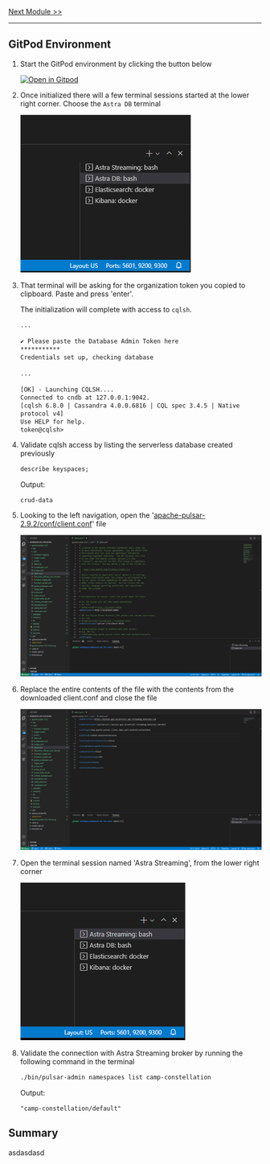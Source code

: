 [Next Module >>](/Lab1/03-enable-cdc-and-consumer.md)

---

## GitPod Environment

1. Start the GitPod environment by clicking the button below

    [![Open in Gitpod](https://gitpod.io/button/open-in-gitpod.svg)](https://gitpod.io#https://github.com/ddieruf/advanced-cdc-for-astra)

1. Once initialized there will a few terminal sessions started at the lower right corner. Choose the `Astra DB` terminal

    ![Astra DB Terminal](/images/terminal-astra-db.png)

1. That terminal will be asking for the organization token you copied to clipboard. Paste and press 'enter'.

    The initialization will complete with access to `cqlsh`.

    ```
    ...

    ✔ Please paste the Database Admin Token here
    ***********
    Credentials set up, checking database
    
    ...

    [OK] - Launching CQLSH....
    Connected to cndb at 127.0.0.1:9042.
    [cqlsh 6.8.0 | Cassandra 4.0.0.6816 | CQL spec 3.4.5 | Native protocol v4]
    Use HELP for help.
    token@cqlsh>
    ```

1. Validate cqlsh access by listing the serverless database created previously

    ```sql
    describe keyspaces;
    ```

    Output:

    ```
    crud-data
    ```

1. Looking to the left navigation, open the '[apache-pulsar-2.9.2/conf/client.conf](/workspace/advanced-cdc-for-astra/apache-pulsar-2.9.2/conf/client.conf)' file

    ![Pulsar Client Conf Original](/images/client-conf-original.png)

1. Replace the entire contents of the file with the contents from the downloaded client.conf and close the file

    ![Pulsar Client Conf Contents](/images/client-conf-contents.png)

1. Open the terminal session named 'Astra Streaming', from the lower right corner

    ![Astra Streaming Terminal](/images/terminal-astra-streaming.png)

1. Validate the connection with Astra Streaming broker by running the following command in the terminal

    ```bash
    ./bin/pulsar-admin namespaces list camp-constellation
    ```

    Output:

    ```logs
    "camp-constellation/default"
    ```

## Summary

asdasdasd